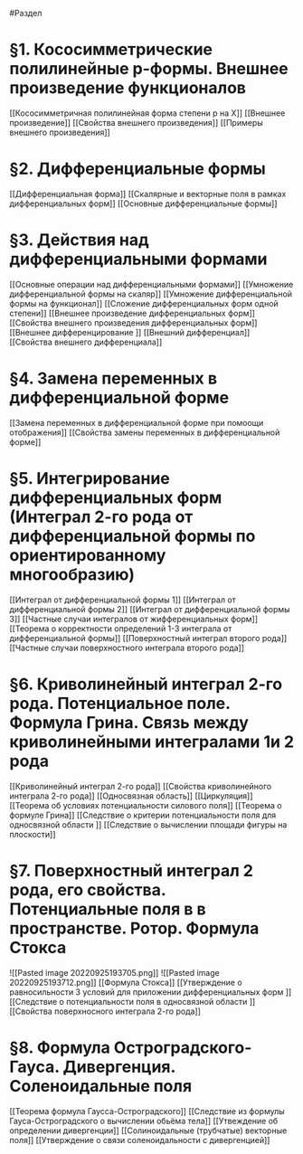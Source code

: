 #Раздел 
# §1. Кососимметрические полилинейные p-формы. Внешнее произведение функционалов
[[Кососимметричная полилинейная форма степени p на X]]
[[Внешнее произведение]]
[[Свойства внешнего произведения]]
[[Примеры внешнего произведения]]
# §2. Дифференциальные формы
[[Дифференциальная форма]]
[[Скалярные и векторные поля в рамках дифференциальных форм]]
[[Основные дифференциальные формы]]
# §3. Действия над дифференциальными формами
[[Основные операции над дифференциальными формами]]
	[[Умножение дифференциальной формы на скаляр]]
	[[Умножение дифференциальной формы на функционал]]
	[[Сложение дифференциальных форм одной степени]]
	[[Внешнее произведение дифференциальных  форм]]
		[[Свойства внешнего произведения дифференциальных форм]]
[[Внешнее дифференцирование ]]
	[[Внешний дифференциал]]
	[[Свойства внешнего дифференциала]]
# §4. Замена переменных в дифференциальной форме
[[Замена переменных в дифференциальной форме при помоощи отображения]]
[[Свойства замены переменных в дифференциальной форме]]
# §5. Интегрирование дифференциальных форм (Интеграл 2-го рода от дифференциальной формы по ориентированному многообразию) 
[[Интеграл от дифференциальной формы 1]]
[[Интеграл от дифференциальной формы 2]]
[[Интеграл от дифференциальной формы 3]]
[[Частные случаи интегралов от жифференциальных форм]]
[[Теорема о корректности определений 1-3 интеграла от дифференциальной формы]]
[[Поверхностный интеграл второго рода]]
	[[Частные случаи поверхностного интеграла второго рода]]
# §6. Криволинейный интеграл 2-го рода. Потенциальное поле. Формула Грина. Связь  между криволинейными интегралами 1и 2 рода
[[Криволинейный интеграл 2-го рода]]
[[Свойства криволинейного интеграла 2-го рода]]
[[Односвязная область]]
[[Циркуляция]]
[[Теорема об условиях потенциальности силового поля]]
[[Теорема о формуле Грина]]
[[Следствие о критерии потенциальности поля для односвязной области ]]
[[Следствие о вычислении площади фигуры на плоскости]]
# §7. Поверхностный интеграл 2 рода, его свойства. Потенциальные поля в в пространстве. Ротор. Формула Стокса
![[Pasted image 20220925193705.png]]
![[Pasted image 20220925193712.png]]
[[Формула Стокса]]
[[Утверждение о равносильности 3 условий для приложении дифференциальных форм ]]
[[Следствие о потенциальности поля в односвязной области ]]
[[Свойства поверхносного интеграла 2-го рода]]
# §8. Формула Остроградского-Гауса. Дивергенция. Соленоидальные поля
[[Теорема формула Гаусса-Остроградского]]
[[Следствие из формулы Гауса-Остроградского о вычислении обьёма тела]]
[[Утвеждение об определении дивергенции]]
[[Солиноидальные (трубчатые) векторные поля]]
[[Утверждение о связи соленоидальности с дивергенцией]]
